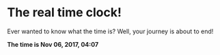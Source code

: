 # The real time clock!

Ever wanted to know what the time is? Well, your journey is about to end!

**The time is Nov 06, 2017, 04:07**